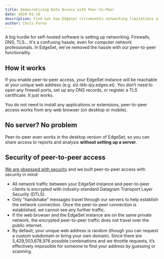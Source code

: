 ```yaml
---
title: Democratizing Data Access with Peer-to-Peer
date: 2024-01-10
description: Find out how Edgeset circumvents networking limitations of self-hosted solutions.
author: Chris Forno
---
```


A big hurdle for self-hosted software is setting up networking. Firewalls, DNS, TLS… It's a confusing hassle, even for computer network professionals. In EdgeSet, we’ve removed the hassle with our peer-to-peer functionality.


## How it works

If you enable peer-to-peer access, your EdgeSet instance will be reachable at your unique web address (e.g. slz-tkb-ipy.edges.et). You don’t need to open any firewall ports, set up any DNS records, or register a TLS certificate. It just works.

You do not need to install any applications or extensions, peer-to-peer access works from any web browser (on desktop or mobile).


## No server? No problem


Peer-to-peer even works in the desktop version of EdgeSet, so you can share access to reports and analysis **without setting up a server**.

## Security of peer-to-peer access

[We are obsessed with security](our-obsession-with-security) and we built peer-to-peer access with security in mind:

- All network traffic between your EdgeSet instance and peer-to-peer clients is encrypted with industry-standard Datagram Transport Layer Security (DTLS).
- Only "handshake" messages travel through our servers to help establish the network connection. Once the peer-to-peer connection is established, we cannot see any further traffic.
- If the web browser and the EdgeSet instance are on the same private network, the encrypted peer-to-peer traffic does not travel over the public internet.
- By default, your unique web address is random (though you can request a custom subdomain or bring your own domain). Since there are 5,429,503,678,976 possible combinations and we throttle requests, it’s effectively impossible for someone to find your address by guessing or scanning.
